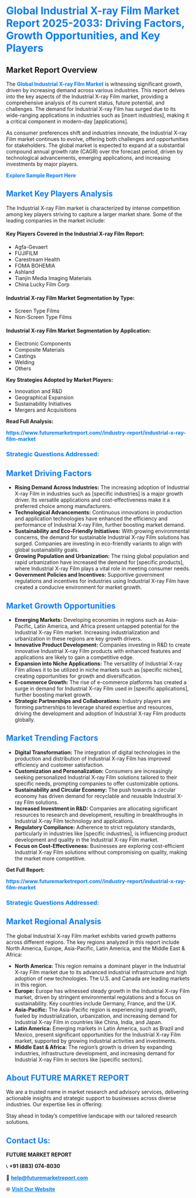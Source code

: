 <h1 style="color: #007BFF;">Global Industrial X-ray Film Market Report 2025-2033: Driving Factors, Growth Opportunities, and Key Players</h1>

<section id="overview">
<h2>Market Report Overview</h2>
<p>The <a href="https://www.futuremarketreport.com//industry-report/industrial-x-ray-film-market" style="color: #007BFF; text-decoration: none;"><strong>Global Industrial X-ray Film Market</strong></a> is witnessing significant growth, driven by increasing demand across various industries. This report delves into the key aspects of the Industrial X-ray Film market, providing a comprehensive analysis of its current status, future potential, and challenges. The demand for Industrial X-ray Film has surged due to its wide-ranging applications in industries such as [insert industries], making it a critical component in modern-day [applications].</p>
<p>As consumer preferences shift and industries innovate, the Industrial X-ray Film market continues to evolve, offering both challenges and opportunities for stakeholders. The global market is expected to expand at a substantial compound annual growth rate (CAGR) over the forecast period, driven by technological advancements, emerging applications, and increasing investments by major players.</p>
</section>

<section id="overview">
<p><a href="https://www.futuremarketreport.com//request-sample/reportId=58934" style="color: #007BFF; text-decoration: none;"><strong>Explore Sample Report Here</strong></a></p>
</section>

<section id="key-players">
<h2 style="color: #007BFF;">Market Key Players Analysis</h2>
<p>The Industrial X-ray Film market is characterized by intense competition among key players striving to capture a larger market share. Some of the leading companies in the market include:</p>
<h4>Key Players Covered in the Industrial X-ray Film Report:</h4>
<ul><li>Agfa-Gevaert</li><li>FUJIFILM</li><li>Carestream Health</li><li>FOMA BOHEMIA</li><li>Ashland</li><li>Tianjin Media Imaging Materials</li><li>China Lucky Film Corp</li></ul>
<h4>Industrial X-ray Film Market Segmentation by Type:</h4>
<ul><li>Screen Type Films</li><li>Non-Screen Type Films</li></ul>

<h4>Industrial X-ray Film Market Segmentation by Application:</h4>
<ul><li>Electronic Components</li><li>Composite Materials</li><li>Castings</li><li>Welding</li><li>Others</li></ul>
<p><strong>Key Strategies Adopted by Market Players:</strong></p>
<ul>
<li>Innovation and R&D</li>
<li>Geographical Expansion</li>
<li>Sustainability Initiatives</li>
<li>Mergers and Acquisitions</li>
</ul>
</section>

<section>
<p><strong>Read Full Analysis: </strong></p><a href="https://www.futuremarketreport.com//industry-report/industrial-x-ray-film-market" style="color: #007BFF; text-decoration: none;"><strong>https://www.futuremarketreport.com//industry-report/industrial-x-ray-film-market</strong></a>
<h3 style="color: #007BFF;">Strategic Questions Addressed:</h3>
</section>

<section id="driving-factors">
<h2 style="color: #007BFF;">Market Driving Factors</h2>
<ul>
<li><strong>Rising Demand Across Industries:</strong> The increasing adoption of Industrial X-ray Film in industries such as [specific industries] is a major growth driver. Its versatile applications and cost-effectiveness make it a preferred choice among manufacturers.</li>
<li><strong>Technological Advancements:</strong> Continuous innovations in production and application technologies have enhanced the efficiency and performance of Industrial X-ray Film, further boosting market demand.</li>
<li><strong>Sustainability and Eco-Friendly Initiatives:</strong> With growing environmental concerns, the demand for sustainable Industrial X-ray Film solutions has surged. Companies are investing in eco-friendly variants to align with global sustainability goals.</li>
<li><strong>Growing Population and Urbanization:</strong> The rising global population and rapid urbanization have increased the demand for [specific products], where Industrial X-ray Film plays a vital role in meeting consumer needs.</li>
<li><strong>Government Policies and Incentives:</strong> Supportive government regulations and incentives for industries using Industrial X-ray Film have created a conducive environment for market growth.</li>
</ul>
</section>

<section id="growth-opportunities">
<h2 style="color: #007BFF;">Market Growth Opportunities</h2>
<ul>
<li><strong>Emerging Markets:</strong> Developing economies in regions such as Asia-Pacific, Latin America, and Africa present untapped potential for the Industrial X-ray Film market. Increasing industrialization and urbanization in these regions are key growth drivers.</li>
<li><strong>Innovative Product Development:</strong> Companies investing in R&D to create innovative Industrial X-ray Film products with enhanced features and applications are likely to gain a competitive edge.</li>
<li><strong>Expansion into Niche Applications:</strong> The versatility of Industrial X-ray Film allows it to be utilized in niche markets such as [specific niches], creating opportunities for growth and diversification.</li>
<li><strong>E-commerce Growth:</strong> The rise of e-commerce platforms has created a surge in demand for Industrial X-ray Film used in [specific applications], further boosting market growth.</li>
<li><strong>Strategic Partnerships and Collaborations:</strong> Industry players are forming partnerships to leverage shared expertise and resources, driving the development and adoption of Industrial X-ray Film products globally.</li>
</ul>
</section>

<section id="trending-factors">
<h2 style="color: #007BFF;">Market Trending Factors</h2>
<ul>
<li><strong>Digital Transformation:</strong> The integration of digital technologies in the production and distribution of Industrial X-ray Film has improved efficiency and customer satisfaction.</li>
<li><strong>Customization and Personalization:</strong> Consumers are increasingly seeking personalized Industrial X-ray Film solutions tailored to their specific needs, prompting companies to offer customizable options.</li>
<li><strong>Sustainability and Circular Economy:</strong> The push towards a circular economy has driven demand for recyclable and reusable Industrial X-ray Film solutions.</li>
<li><strong>Increased Investment in R&D:</strong> Companies are allocating significant resources to research and development, resulting in breakthroughs in Industrial X-ray Film technology and applications.</li>
<li><strong>Regulatory Compliance:</strong> Adherence to strict regulatory standards, particularly in industries like [specific industries], is influencing product development and quality in the Industrial X-ray Film market.</li>
<li><strong>Focus on Cost-Effectiveness:</strong> Businesses are exploring cost-efficient Industrial X-ray Film solutions without compromising on quality, making the market more competitive.</li>
</ul>
</section>

<section>
<p><strong>Get Full Report: </strong></p><a href="https://www.futuremarketreport.com//industry-report/industrial-x-ray-film-market" style="color: #007BFF; text-decoration: none;"><strong>https://www.futuremarketreport.com//industry-report/industrial-x-ray-film-market</strong></a>
<h3 style="color: #007BFF;">Strategic Questions Addressed:</h3>
</section>


<section id="regional-analysis">
<h2 style="color: #007BFF;">Market Regional Analysis</h2>
<p>The global Industrial X-ray Film market exhibits varied growth patterns across different regions. The key regions analyzed in this report include North America, Europe, Asia-Pacific, Latin America, and the Middle East & Africa:</p>
<ul>
<li><strong>North America:</strong> This region remains a dominant player in the Industrial X-ray Film market due to its advanced industrial infrastructure and high adoption of new technologies. The U.S. and Canada are leading markets in this region.</li>
<li><strong>Europe:</strong> Europe has witnessed steady growth in the Industrial X-ray Film market, driven by stringent environmental regulations and a focus on sustainability. Key countries include Germany, France, and the U.K.</li>
<li><strong>Asia-Pacific:</strong> The Asia-Pacific region is experiencing rapid growth, fueled by industrialization, urbanization, and increasing demand for Industrial X-ray Film in countries like China, India, and Japan.</li>
<li><strong>Latin America:</strong> Emerging markets in Latin America, such as Brazil and Mexico, present significant opportunities for the Industrial X-ray Film market, supported by growing industrial activities and investments.</li>
<li><strong>Middle East & Africa:</strong> The region’s growth is driven by expanding industries, infrastructure development, and increasing demand for Industrial X-ray Film in sectors like [specific sectors].</li>
</ul>
</section>

<footer>
<h2 style="color: #007BFF;">About FUTURE MARKET REPORT</h2>
<p>We are a trusted name in market research and advisory services, delivering actionable insights and strategic support to businesses across diverse industries. Our expertise lies in offering:</p>

<p>Stay ahead in today’s competitive landscape with our tailored research solutions.</p>

<h2 style="color: #007BFF;">Contact Us:</h2>
<p><strong>FUTURE MARKET REPORT</strong></p>
<p>📞 <strong>+91 (883) 074-8030</strong></p>
<p>📧 <strong><a href="mailto:help@futuremarketreport.com" style="color: #007BFF;">help@futuremarketreport.com</a></strong></p>
<p>🌐 <strong><a href="https://www.futuremarketreport.com/" style="color: #007BFF;">Visit Our Website</a></strong></p>
</footer>